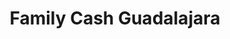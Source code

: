 ---
title: "Family Cash Guadalajara"
url: /guadalajara/family-cash-guadalajara/
shop: Einkaufszentrum
---